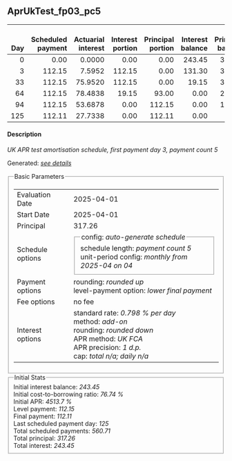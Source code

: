 <h2>AprUkTest_fp03_pc5</h2>
<table>
    <thead style="vertical-align: bottom;">
        <th style="text-align: right;">Day</th>
        <th style="text-align: right;">Scheduled payment</th>
        <th style="text-align: right;">Actuarial interest</th>
        <th style="text-align: right;">Interest portion</th>
        <th style="text-align: right;">Principal portion</th>
        <th style="text-align: right;">Interest balance</th>
        <th style="text-align: right;">Principal balance</th>
        <th style="text-align: right;">Total actuarial interest</th>
        <th style="text-align: right;">Total interest</th>
        <th style="text-align: right;">Total principal</th>
    </thead>
    <tr style="text-align: right;">
        <td class="ci00">0</td>
        <td class="ci01" style="white-space: nowrap;">0.00</td>
        <td class="ci02">0.0000</td>
        <td class="ci03">0.00</td>
        <td class="ci04">0.00</td>
        <td class="ci05">243.45</td>
        <td class="ci06">317.26</td>
        <td class="ci07">0.0000</td>
        <td class="ci08">0.00</td>
        <td class="ci09">0.00</td>
    </tr>
    <tr style="text-align: right;">
        <td class="ci00">3</td>
        <td class="ci01" style="white-space: nowrap;">112.15</td>
        <td class="ci02">7.5952</td>
        <td class="ci03">112.15</td>
        <td class="ci04">0.00</td>
        <td class="ci05">131.30</td>
        <td class="ci06">317.26</td>
        <td class="ci07">7.5952</td>
        <td class="ci08">112.15</td>
        <td class="ci09">0.00</td>
    </tr>
    <tr style="text-align: right;">
        <td class="ci00">33</td>
        <td class="ci01" style="white-space: nowrap;">112.15</td>
        <td class="ci02">75.9520</td>
        <td class="ci03">112.15</td>
        <td class="ci04">0.00</td>
        <td class="ci05">19.15</td>
        <td class="ci06">317.26</td>
        <td class="ci07">83.5472</td>
        <td class="ci08">224.30</td>
        <td class="ci09">0.00</td>
    </tr>
    <tr style="text-align: right;">
        <td class="ci00">64</td>
        <td class="ci01" style="white-space: nowrap;">112.15</td>
        <td class="ci02">78.4838</td>
        <td class="ci03">19.15</td>
        <td class="ci04">93.00</td>
        <td class="ci05">0.00</td>
        <td class="ci06">224.26</td>
        <td class="ci07">162.0310</td>
        <td class="ci08">243.45</td>
        <td class="ci09">93.00</td>
    </tr>
    <tr style="text-align: right;">
        <td class="ci00">94</td>
        <td class="ci01" style="white-space: nowrap;">112.15</td>
        <td class="ci02">53.6878</td>
        <td class="ci03">0.00</td>
        <td class="ci04">112.15</td>
        <td class="ci05">0.00</td>
        <td class="ci06">112.11</td>
        <td class="ci07">215.7189</td>
        <td class="ci08">243.45</td>
        <td class="ci09">205.15</td>
    </tr>
    <tr style="text-align: right;">
        <td class="ci00">125</td>
        <td class="ci01" style="white-space: nowrap;">112.11</td>
        <td class="ci02">27.7338</td>
        <td class="ci03">0.00</td>
        <td class="ci04">112.11</td>
        <td class="ci05">0.00</td>
        <td class="ci06">0.00</td>
        <td class="ci07">243.4526</td>
        <td class="ci08">243.45</td>
        <td class="ci09">317.26</td>
    </tr>
</table>
<h4>Description</h4>
<p><i>UK APR test amortisation schedule, first payment day 3, payment count 5</i></p>
<p>Generated: <i><a href="../GeneratedDate.html">see details</a></i></p>
<fieldset><legend>Basic Parameters</legend>
<table>
    <tr>
        <td>Evaluation Date</td>
        <td>2025-04-01</td>
    </tr>
    <tr>
        <td>Start Date</td>
        <td>2025-04-01</td>
    </tr>
    <tr>
        <td>Principal</td>
        <td>317.26</td>
    </tr>
    <tr>
        <td>Schedule options</td>
        <td>
            <fieldset>
                <legend>config: <i>auto-generate schedule</i></legend>
                <div>schedule length: <i><i>payment count</i> 5</i></div>
                <div>unit-period config: <i>monthly from 2025-04 on 04</i></div>
            </fieldset>
        </td>
    </tr>
    <tr>
        <td>Payment options</td>
        <td>
            <div>
                <div>rounding: <i>rounded up</i></div>
                <div>level-payment option: <i>lower&nbsp;final&nbsp;payment</i></div>
            </div>
        </td>
    </tr>
    <tr>
        <td>Fee options</td>
        <td>no fee
        </td>
    </tr>
    <tr>
        <td>Interest options</td>
        <td>
            <div>
                <div>standard rate: <i>0.798 % per day</i></div>
                <div>method: <i>add-on</i></div>
                <div>rounding: <i>rounded down</i></div>
                <div>APR method: <i>UK FCA</i></div>
                <div>APR precision: <i>1 d.p.</i></div>
                <div>cap: <i>total <i>n/a</i>; daily <i>n/a</i></div>
            </div>
        </td>
    </tr>
</table></fieldset>
<fieldset><legend>Initial Stats</legend>
<div>
    <div>Initial interest balance: <i>243.45</i></div>
    <div>Initial cost-to-borrowing ratio: <i>76.74 %</i></div>
    <div>Initial APR: <i>4513.7 %</i></div>
    <div>Level payment: <i>112.15</i></div>
    <div>Final payment: <i>112.11</i></div>
    <div>Last scheduled payment day: <i>125</i></div>
    <div>Total scheduled payments: <i>560.71</i></div>
    <div>Total principal: <i>317.26</i></div>
    <div>Total interest: <i>243.45</i></div>
</div></fieldset>